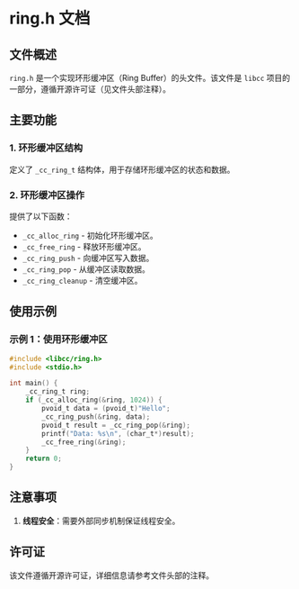 # ring.h 文档

## 文件概述
`ring.h` 是一个实现环形缓冲区（Ring Buffer）的头文件。该文件是 `libcc` 项目的一部分，遵循开源许可证（见文件头部注释）。

## 主要功能

### 1. 环形缓冲区结构
定义了 `_cc_ring_t` 结构体，用于存储环形缓冲区的状态和数据。

### 2. 环形缓冲区操作
提供了以下函数：
- `_cc_alloc_ring` - 初始化环形缓冲区。
- `_cc_free_ring` - 释放环形缓冲区。
- `_cc_ring_push` - 向缓冲区写入数据。
- `_cc_ring_pop` - 从缓冲区读取数据。
- `_cc_ring_cleanup` - 清空缓冲区。

## 使用示例

### 示例 1：使用环形缓冲区
```c
#include <libcc/ring.h>
#include <stdio.h>

int main() {
    _cc_ring_t ring;
    if (_cc_alloc_ring(&ring, 1024)) {
        pvoid_t data = (pvoid_t)"Hello";
        _cc_ring_push(&ring, data);
        pvoid_t result = _cc_ring_pop(&ring);
        printf("Data: %s\n", (char_t*)result);
        _cc_free_ring(&ring);
    }
    return 0;
}
```

## 注意事项
1. **线程安全**：需要外部同步机制保证线程安全。

## 许可证
该文件遵循开源许可证，详细信息请参考文件头部的注释。